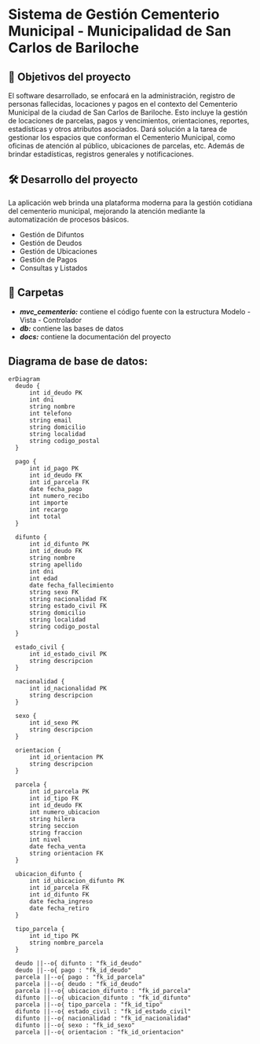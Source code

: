 # Sistema de Gestión Cementerio Municipal - Municipalidad de San Carlos de Bariloche 

  ## :memo: Objetivos del proyecto

  El software desarrollado, se enfocará en la administración, registro de personas fallecidas, locaciones y pagos en el contexto del Cementerio Municipal de la ciudad de San Carlos de Bariloche. Esto incluye la gestión de locaciones de parcelas, pagos y vencimientos, orientaciones, reportes, estadísticas y otros atributos asociados.
  Dará solución a la tarea de gestionar los espacios que conforman el Cementerio Municipal, como oficinas de atención al público, ubicaciones de parcelas, etc. Además de brindar estadísticas, registros generales y notificaciones.
  
  ## :hammer_and_wrench: Desarrollo del proyecto

  La aplicación web brinda una plataforma moderna para la gestión cotidiana del cementerio municipal, mejorando la atención mediante la automatización de procesos básicos.

  - Gestión de Difuntos
  - Gestión de Deudos
  - Gestión de Ubicaciones
  - Gestión de Pagos
  - Consultas y Listados

  ## :file_folder: Carpetas 

   - ***mvc_cementerio:*** contiene el código fuente con la estructura Modelo - Vista - Controlador
   - ***db:*** contiene las bases de datos 
   - ***docs:*** contiene la documentación del proyecto
  
  ## Diagrama de base de datos:
  ```mermaid
erDiagram
    deudo {
        int id_deudo PK
        int dni
        string nombre
        int telefono
        string email
        string domicilio
        string localidad
        string codigo_postal
    }

    pago {
        int id_pago PK
        int id_deudo FK
        int id_parcela FK
        date fecha_pago
        int numero_recibo
        int importe
        int recargo
        int total 
    }

    difunto {
        int id_difunto PK
        int id_deudo FK
        string nombre
        string apellido
        int dni
        int edad
        date fecha_fallecimiento
        string sexo FK
        string nacionalidad FK
        string estado_civil FK
        string domicilio
        string localidad
        string codigo_postal
    }

    estado_civil {
        int id_estado_civil PK
        string descripcion
    }

    nacionalidad {
        int id_nacionalidad PK
        string descripcion
    }

    sexo {
        int id_sexo PK
        string descripcion
    }

    orientacion {
        int id_orientacion PK
        string descripcion
    }

    parcela {
        int id_parcela PK
        int id_tipo FK
        int id_deudo FK
        int numero_ubicacion
        string hilera
        string seccion
        string fraccion
        int nivel
        date fecha_venta
        string orientacion FK
    }

    ubicacion_difunto {
        int id_ubicacion_difunto PK
        int id_parcela FK
        int id_difunto FK
        date fecha_ingreso
        date fecha_retiro
    }

    tipo_parcela {
        int id_tipo PK
        string nombre_parcela
    }

    deudo ||--o{ difunto : "fk_id_deudo"
    deudo ||--o{ pago : "fk_id_deudo"
    parcela ||--o{ pago : "fk_id_parcela"
    parcela ||--o{ deudo : "fk_id_deudo"
    parcela ||--o{ ubicacion_difunto : "fk_id_parcela"
    difunto ||--o{ ubicacion_difunto : "fk_id_difunto"
    parcela ||--o{ tipo_parcela : "fk_id_tipo"
    difunto ||--o{ estado_civil : "fk_id_estado_civil"
    difunto ||--o{ nacionalidad : "fk_id_nacionalidad"
    difunto ||--o{ sexo : "fk_id_sexo"
    parcela ||--o{ orientacion : "fk_id_orientacion"


```

